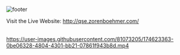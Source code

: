 ![footer](https://user-images.githubusercontent.com/81073205/174623631-e02b70d9-3385-45de-9ee5-72bf1be2a71b.png)


Visit the Live Website: http://qse.zorenboehmer.com/
 <br>
 <br>
 
https://user-images.githubusercontent.com/81073205/174623363-0be06328-4804-4301-bb21-07861f943b8d.mp4

